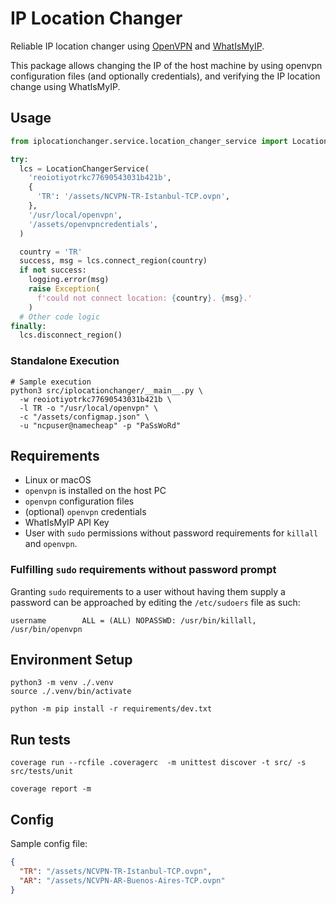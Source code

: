 # IP Location Changer
Reliable IP location changer using [OpenVPN](https://openvpn.net/) and [WhatIsMyIP](https://www.whatismyip.com/).

This package allows changing the IP of the host machine by using openvpn configuration files (and optionally credentials), and verifying the IP location change using WhatIsMyIP.

## Usage
```python
from iplocationchanger.service.location_changer_service import LocationChangerService

try:
  lcs = LocationChangerService(
    'reoiotiyotrkc77690543031b421b',
    {
      'TR': '/assets/NCVPN-TR-Istanbul-TCP.ovpn',
    },
    '/usr/local/openvpn',
    '/assets/openvpncredentials',
  )

  country = 'TR'
  success, msg = lcs.connect_region(country)
  if not success:
    logging.error(msg)
    raise Exception(
      f'could not connect location: {country}. {msg}.'
    )
  # Other code logic
finally:
  lcs.disconnect_region()
```
### Standalone Execution
```shell
# Sample execution
python3 src/iplocationchanger/__main__.py \ 
  -w reoiotiyotrkc77690543031b421b \
  -l TR -o "/usr/local/openvpn" \
  -c "/assets/configmap.json" \
  -u "ncpuser@namecheap" -p "PaSsWoRd"
```


## Requirements
- Linux or macOS
- `openvpn` is installed on the host PC
- `openvpn` configuration files
- (optional) `openvpn` credentials
- WhatIsMyIP API Key
- User with `sudo` permissions without password requirements for `killall` and `openvpn`.

### Fulfilling `sudo` requirements without password prompt
Granting `sudo` requirements to a user without having them supply a password can be approached by editing the `/etc/sudoers` file as such:
```
username		ALL = (ALL) NOPASSWD: /usr/bin/killall, /usr/bin/openvpn
```

## Environment Setup
```shell
python3 -m venv ./.venv
source ./.venv/bin/activate

python -m pip install -r requirements/dev.txt
```

## Run tests
```shell
coverage run --rcfile .coveragerc  -m unittest discover -t src/ -s src/tests/unit

coverage report -m
```

## Config
Sample config file:
```json
{
  "TR": "/assets/NCVPN-TR-Istanbul-TCP.ovpn",
  "AR": "/assets/NCVPN-AR-Buenos-Aires-TCP.ovpn"
}
```
